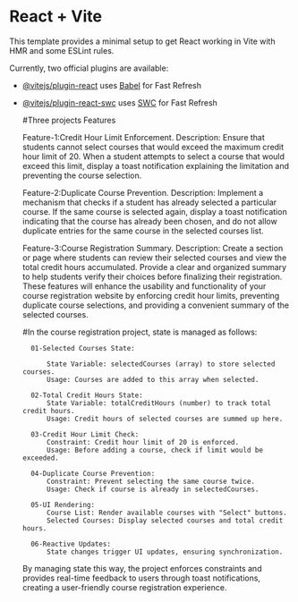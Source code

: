 # React + Vite

This template provides a minimal setup to get React working in Vite with HMR and some ESLint rules.

Currently, two official plugins are available:

- [@vitejs/plugin-react](https://github.com/vitejs/vite-plugin-react/blob/main/packages/plugin-react/README.md) uses [Babel](https://babeljs.io/) for Fast Refresh
- [@vitejs/plugin-react-swc](https://github.com/vitejs/vite-plugin-react-swc) uses [SWC](https://swc.rs/) for Fast Refresh
  

    #Three projects Features

    Feature-1:Credit Hour Limit Enforcement.
        Description: Ensure that students cannot select courses that would exceed the maximum credit hour limit of 20. When a student attempts to select a course that would exceed this limit, display a toast notification explaining the limitation and preventing the course selection.

    Feature-2:Duplicate Course Prevention.
        Description: Implement a mechanism that checks if a student has already selected a particular course. If the same course is selected again, display a toast notification indicating that the course has already been chosen, and do not allow duplicate entries for the same course in the selected courses list.

    Feature-3:Course Registration Summary.
        Description: Create a section or page where students can review their selected courses and view the total credit hours accumulated. Provide a clear and organized summary to help students verify their choices before finalizing their registration.
        These features will enhance the usability and functionality of your course registration website by enforcing credit hour limits, preventing duplicate course selections, and providing a convenient summary of the selected courses.



    #In the course registration project, state is managed as follows:

        01-Selected Courses State:

            State Variable: selectedCourses (array) to store selected courses.
            Usage: Courses are added to this array when selected.
        
        02-Total Credit Hours State:
            State Variable: totalCreditHours (number) to track total credit hours.
            Usage: Credit hours of selected courses are summed up here.

        03-Credit Hour Limit Check:
            Constraint: Credit hour limit of 20 is enforced.
            Usage: Before adding a course, check if limit would be exceeded.

        04-Duplicate Course Prevention:
            Constraint: Prevent selecting the same course twice.
            Usage: Check if course is already in selectedCourses.

        05-UI Rendering:
            Course List: Render available courses with "Select" buttons.
            Selected Courses: Display selected courses and total credit hours.

        06-Reactive Updates:
            State changes trigger UI updates, ensuring synchronization.

    By managing state this way, the project enforces constraints and provides real-time feedback to users through toast notifications, creating a user-friendly course registration experience.








